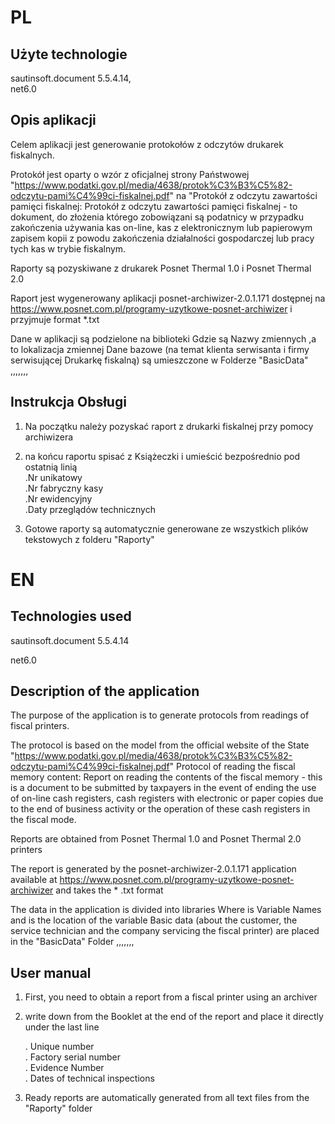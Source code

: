 # PL
## Użyte technologie ###
sautinsoft.document 5.5.4.14,<br>
net6.0<br>


## Opis aplikacji
Celem aplikacji jest generowanie protokołów z odczytów drukarek fiskalnych.

Protokół jest oparty o wzór z oficjalnej strony Państwowej  "https://www.podatki.gov.pl/media/4638/protok%C3%B3%C5%82-odczytu-pami%C4%99ci-fiskalnej.pdf"  na "Protokół z odczytu zawartości pamięci fiskalnej:
Protokół z odczytu zawartości pamięci fiskalnej - to dokument, do złożenia którego zobowiązani są podatnicy w przypadku zakończenia używania kas on-line, kas z elektronicznym lub papierowym zapisem kopii z powodu zakończenia działalności gospodarczej lub pracy tych kas w trybie fiskalnym.

Raporty są pozyskiwane z drukarek Posnet Thermal 1.0 i  Posnet Thermal 2.0

Raport jest wygenerowany aplikacji posnet-archiwizer-2.0.1.171 dostępnej na https://www.posnet.com.pl/programy-uzytkowe-posnet-archiwizer i przyjmuje format *.txt


Dane w aplikacji są podzielone na biblioteki Gdzie <TKey> są Nazwy zmiennych ,a <TValue>  to lokalizacja zmiennej
Dane bazowe (na temat klienta serwisanta i firmy serwisującej Drukarkę fiskalną) są umieszczone w Folderze "BasicData" 
,,,,,,,

## Instrukcja Obsługi
  
1.  Na początku należy pozyskać raport z drukarki fiskalnej przy pomocy archiwizera

2.  na końcu raportu spisać z Książeczki i umieścić bezpośrednio pod ostatnią linią<br>
  .Nr unikatowy  <br>
  .Nr fabryczny kasy<br>
  .Nr ewidencyjny<br>
  .Daty przeglądów technicznych
  
3.  Gotowe raporty są automatycznie generowane ze wszystkich plików tekstowych z folderu "Raporty"
  
  
 # EN
## Technologies used
sautinsoft.document 5.5.4.14<br>
  
net6.0


## Description of the application
The purpose of the application is to generate protocols from readings of fiscal printers.

The protocol is based on the model from the official website of the State "https://www.podatki.gov.pl/media/4638/protok%C3%B3%C5%82-odczytu-pami%C4%99ci-fiskalnej.pdf" Protocol of reading the fiscal memory content:
Report on reading the contents of the fiscal memory - this is a document to be submitted by taxpayers in the event of ending the use of on-line cash registers, cash registers with electronic or paper copies due to the end of business activity or the operation of these cash registers in the fiscal mode.

Reports are obtained from Posnet Thermal 1.0 and Posnet Thermal 2.0 printers

The report is generated by the posnet-archiwizer-2.0.1.171 application available at https://www.posnet.com.pl/programy-uzytkowe-posnet-archiwizer and takes the * .txt format


The data in the application is divided into libraries Where <TKey> is Variable Names and <TValue> is the location of the variable
Basic data (about the customer, the service technician and the company servicing the fiscal printer) are placed in the "BasicData" Folder
,,,,,,,

## User manual
  
1. First, you need to obtain a report from a fiscal printer using an archiver

2. write down from the Booklet at the end of the report and place it directly under the last line<br>
  
    . Unique number<br>
    . Factory serial number<br>
    . Evidence Number<br>
    . Dates of technical inspections<br>
  
3. Ready reports are automatically generated from all text files from the "Raporty" folder

